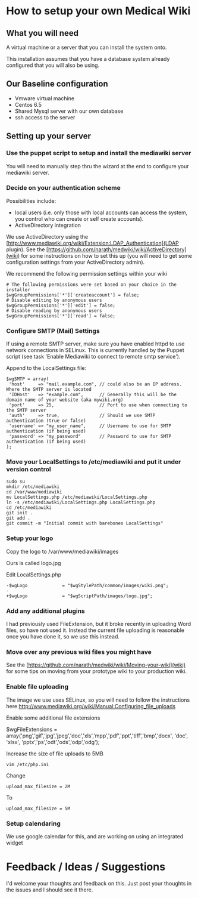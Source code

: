 How to setup your own Medical Wiki
======

What you will need
---
A virtual machine or a server that you can install the system onto.

This installation assumes that you have a database system already configured that you will also be using.

Our Baseline configuration
----
* Vmware virtual machine
* Centos 6.5
* Shared Mysql server with our own database
* ssh access to the server

Setting up your server
------

### Use the puppet script to setup and install the mediawiki server

You will need to manually step thru the wizard at the end to configure your mediawiki server.

### Decide on your authentication scheme

Possibilities include:
* local users (i.e. only those with local accounts can access the system, you control who can create or self create accounts).
* ActiveDirectory integration

We use ActiveDirectory using the [http://www.mediawiki.org/wiki/Extension:LDAP_Authentication](LDAP plugin). See the [https://github.com/narath/medwiki/wiki/ActiveDirectory](wiki) for some instructions on how to set this up (you will need to get some configuration settings from your ActiveDirectory admin).

We recommend the following permission settings within your wiki

    # The following permissions were set based on your choice in the installer
    $wgGroupPermissions['*']['createaccount'] = false;
    # Disable editing by anonymous users
    $wgGroupPermissions['*']['edit'] = false;
    # Disable reading by anonymous users
    $wgGroupPermissions['*']['read'] = false;

### Configure SMTP (Mail) Settings

If using a remote SMTP server, make sure you have enabled httpd to use network connections in SELinux.  This is currently handled by the Puppet script (see task 'Enable Mediawiki to connect to remote smtp service').

Append to the LocalSettings file:

    $wgSMTP = array(
     'host'     => "mail.example.com", // could also be an IP address. Where the SMTP server is located
     'IDHost'   => "example.com",      // Generally this will be the domain name of your website (aka mywiki.org)
     'port'     => 25,                 // Port to use when connecting to the SMTP server
     'auth'     => true,               // Should we use SMTP authentication (true or false)
     'username' => "my_user_name",     // Username to use for SMTP authentication (if being used)
     'password' => "my_password"       // Password to use for SMTP authentication (if being used)
    );

### Move your LocalSettings to /etc/mediawiki and put it under version control

    sudo su
    mkdir /etc/mediawiki
    cd /var/www/mediawiki
    mv LocalSettings.php /etc/mediawiki/LocalSettings.php
    ln -s /etc/mediawiki/LocalSettings.php LocalSettings.php
    cd /etc/mediawiki
    git init .
    git add .
    git commit -m "Initial commit with barebones LocalSettings"

### Setup your logo

Copy the logo to /var/www/mediawiki/images

Ours is called logo.jpg

Edit LocalSettings.php

    -$wgLogo             = "$wgStylePath/common/images/wiki.png";
    -
    +$wgLogo             = "$wgScriptPath/images/logo.jpg";


### Add any additional plugins

I had previously used FileExtension, but it broke recently in uploading Word files, so have not used it. Instead the current file uploading is reasonable once you have done it, so we use this instead.

### Move over any previous wiki files you might have

See the [https://github.com/narath/medwiki/wiki/Moving-your-wiki](wiki) for some tips on moving from your prototype wiki to your production wiki.

### Enable file uploading

The image we use uses SELinux, so you will need to follow the instructions here http://www.mediawiki.org/wiki/Manual:Configuring_file_uploads

Enable some additional file extensions

$wgFileExtensions = array('png','gif','jpg','jpeg','doc','xls','mpp','pdf','ppt','tiff','bmp','docx', 'doc', 'xlsx', 'pptx','ps','odt','ods','odp','odg');

Increase the size of file uploads to 5MB

    vim /etc/php.ini
    
Change

    upload_max_filesize = 2M
    
To

    upload_max_filesize = 5M

### Setup calendaring

We use google calendar for this, and are working on using an integrated widget

# Feedback / Ideas / Suggestions

I'd welcome your thoughts and feedback on this. Just post your thoughts in the issues and I should see it there. 

